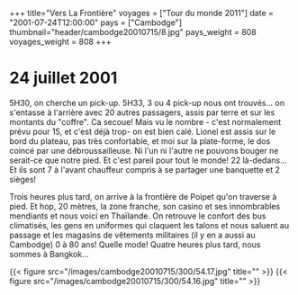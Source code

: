+++
title="Vers La Frontière"
voyages = ["Tour du monde 2011"]
date = "2001-07-24T12:00:00"
pays = ["Cambodge"]
thumbnail="header/cambodge20010715/8.jpg"
pays_weight = 808
voyages_weight = 808
+++
# 24 juillet 2001

5H30, on cherche un pick-up. 5H33, 3 ou 4 pick-up nous ont trouvés... on s'entasse 
à l'arrière avec 20 autres passagers, assis par terre et sur les montants du 
"coffre". Ca secoue! Mais vu le nombre - c'est normalement prévu pour 15, et 
c'est déjà trop- on est bien calé. Lionel est assis sur le bord du plateau, 
pas très confortable, et moi sur la plate-forme, le dos coincé par une débroussailleuse. 
Ni l'un ni l'autre ne pouvons bouger ne serait-ce que notre pied. Et c'est pareil 
pour tout le monde! 22 là-dedans... Et ils sont 7 à l'avant chauffeur compris 
à se partager une banquette et 2 sièges!

Trois heures plus tard, on arrive à la frontière de Poipet qu'on traverse à 
pied. Et hop, 20 mètres, la zone franche, son casino et ses innombrables mendiants 
et nous voici en Thaïlande. On retrouve le confort des bus climatisés, les gens 
en uniformes qui claquent les talons et nous saluent au passage et les magasins 
de vêtements militaires (il y en a aussi au Cambodge) 0 à 80 ans! Quelle mode! 
Quatre heures plus tard, nous sommes à Bangkok...


<div id="TOTO">{{< figure src="/images/cambodge20010715/300/54.17.jpg" title="" >}}
{{< figure src="/images/cambodge20010715/300/54.16.jpg" title="" >}}
</DIV>


